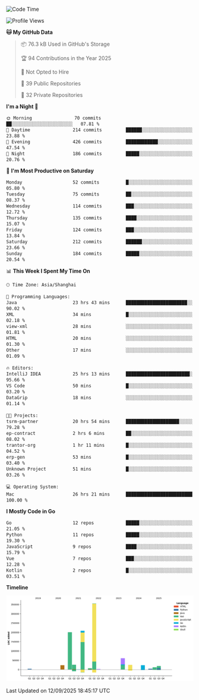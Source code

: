 <!--START_SECTION:waka-->
![Code Time](http://img.shields.io/badge/Code%20Time-4%2C433%20hrs%2017%20mins-blue)

![Profile Views](http://img.shields.io/badge/Profile%20Views-0-blue)

**🐱 My GitHub Data** 

> 📦 76.3 kB Used in GitHub's Storage 
 > 
> 🏆 94 Contributions in the Year 2025
 > 
> 🚫 Not Opted to Hire
 > 
> 📜 39 Public Repositories 
 > 
> 🔑 32 Private Repositories 
 > 
**I'm a Night 🦉** 

```text
🌞 Morning                70 commits          ██░░░░░░░░░░░░░░░░░░░░░░░   07.81 % 
🌆 Daytime                214 commits         ██████░░░░░░░░░░░░░░░░░░░   23.88 % 
🌃 Evening                426 commits         ████████████░░░░░░░░░░░░░   47.54 % 
🌙 Night                  186 commits         █████░░░░░░░░░░░░░░░░░░░░   20.76 % 
```
📅 **I'm Most Productive on Saturday** 

```text
Monday                   52 commits          █░░░░░░░░░░░░░░░░░░░░░░░░   05.80 % 
Tuesday                  75 commits          ██░░░░░░░░░░░░░░░░░░░░░░░   08.37 % 
Wednesday                114 commits         ███░░░░░░░░░░░░░░░░░░░░░░   12.72 % 
Thursday                 135 commits         ████░░░░░░░░░░░░░░░░░░░░░   15.07 % 
Friday                   124 commits         ███░░░░░░░░░░░░░░░░░░░░░░   13.84 % 
Saturday                 212 commits         ██████░░░░░░░░░░░░░░░░░░░   23.66 % 
Sunday                   184 commits         █████░░░░░░░░░░░░░░░░░░░░   20.54 % 
```


📊 **This Week I Spent My Time On** 

```text
🕑︎ Time Zone: Asia/Shanghai

💬 Programming Languages: 
Java                     23 hrs 43 mins      ███████████████████████░░   90.02 % 
XML                      34 mins             █░░░░░░░░░░░░░░░░░░░░░░░░   02.18 % 
view-xml                 28 mins             ░░░░░░░░░░░░░░░░░░░░░░░░░   01.81 % 
HTML                     20 mins             ░░░░░░░░░░░░░░░░░░░░░░░░░   01.30 % 
Other                    17 mins             ░░░░░░░░░░░░░░░░░░░░░░░░░   01.09 % 

🔥 Editors: 
IntelliJ IDEA            25 hrs 13 mins      ████████████████████████░   95.66 % 
VS Code                  50 mins             █░░░░░░░░░░░░░░░░░░░░░░░░   03.20 % 
DataGrip                 18 mins             ░░░░░░░░░░░░░░░░░░░░░░░░░   01.14 % 

🐱‍💻 Projects: 
tsrm-partner             20 hrs 54 mins      ████████████████████░░░░░   79.28 % 
ep-contract              2 hrs 6 mins        ██░░░░░░░░░░░░░░░░░░░░░░░   08.02 % 
trantor-org              1 hr 11 mins        █░░░░░░░░░░░░░░░░░░░░░░░░   04.52 % 
erp-gen                  53 mins             █░░░░░░░░░░░░░░░░░░░░░░░░   03.40 % 
Unknown Project          51 mins             █░░░░░░░░░░░░░░░░░░░░░░░░   03.26 % 

💻 Operating System: 
Mac                      26 hrs 21 mins      █████████████████████████   100.00 % 
```

**I Mostly Code in Go** 

```text
Go                       12 repos            █████░░░░░░░░░░░░░░░░░░░░   21.05 % 
Python                   11 repos            █████░░░░░░░░░░░░░░░░░░░░   19.30 % 
JavaScript               9 repos             ████░░░░░░░░░░░░░░░░░░░░░   15.79 % 
Vue                      7 repos             ███░░░░░░░░░░░░░░░░░░░░░░   12.28 % 
Kotlin                   2 repos             █░░░░░░░░░░░░░░░░░░░░░░░░   03.51 % 
```



**Timeline**

![Lines of Code chart](https://raw.githubusercontent.com/youtiaoguagua/youtiaoguagua/master/assets/bar_graph.png)


 Last Updated on 12/09/2025 18:45:17 UTC
<!--END_SECTION:waka-->